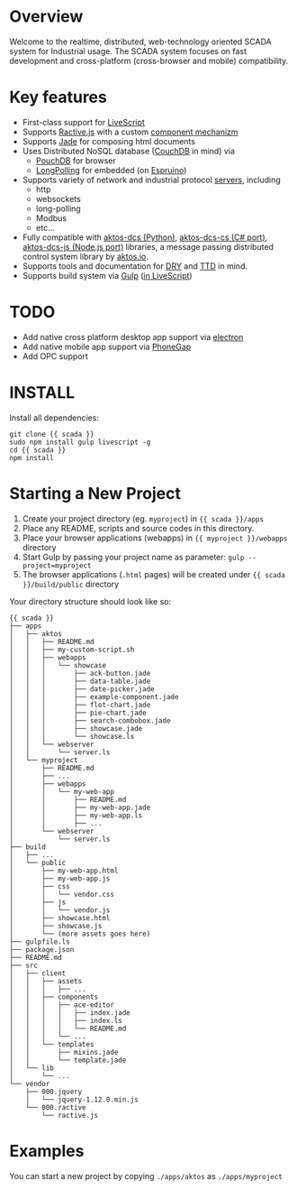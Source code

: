 # Overview

Welcome to the realtime, distributed, web-technology oriented SCADA system for Industrial usage. The SCADA system focuses on fast development and cross-platform (cross-browser and mobile) compatibility.


# Key features

* First-class support for [LiveScript](http://livescript.net)
* Supports [Ractive.js](http://ractivejs.com) with a custom [component mechanizm](./src/client/components)
* Supports [Jade](http://jade-lang.com) for composing html documents
* Uses Distributed NoSQL database ([CouchDB](http://couchdb.apache.org/) in mind) via
    * [PouchDB](http://pouchdb.com) for browser
    * [LongPolling](./src/lib/aea-embedded/long-polling.ls) for embedded (on [Espruino](http://espruino.com/))
* Supports variety of network and industrial protocol [servers](./src/server), including
    * http
    * websockets
    * long-polling
    * Modbus
    * etc...
* Fully compatible with [aktos-dcs (Python)](https://github.com/aktos-io/aktos-dcs), [aktos-dcs-cs (C# port)](https://github.com/aktos-io/aktos-dcs-cs), [aktos-dcs-js (Node.js port)](https://github.com/aktos-io/aktos-dcs-js) libraries, a message passing distributed control system library by [aktos.io](https://aktos.io).
* Supports tools and documentation for [DRY](https://en.wikipedia.org/wiki/Don't_repeat_yourself) and [TTD](https://en.wikipedia.org/wiki/Test-driven_development) in mind.
* Supports build system via [Gulp](http://gulpjs.com) ([in LiveScript](./gulpfile.ls))

# TODO

* Add native cross platform desktop app support via [electron](http://electron.atom.io/)
* Add native mobile app support via [PhoneGap](http://phonegap.com/)
* Add OPC support

# INSTALL

Install all dependencies:

    git clone {{ scada }}
    sudo npm install gulp livescript -g
    cd {{ scada }}
    npm install
    
    
# Starting a New Project 

1. Create your project directory (eg. `myproject`) in `{{ scada }}/apps`
2. Place any README, scripts and source codes in this directory. 
3. Place your browser applications (webapps) in `{{ myproject }}/webapps` directory 
4. Start Gulp by passing your project name as parameter: `gulp --project=myproject`
5. The browser applications (`.html` pages) will be created under `{{ scada }}/build/public` directory 

Your directory structure should look like so: 

```
{{ scada }}
├── apps
│   ├── aktos
│   │   ├── README.md
│   │   ├── my-custom-script.sh
│   │   ├── webapps
│   │   │   └── showcase
│   │   │       ├── ack-button.jade
│   │   │       ├── data-table.jade
│   │   │       ├── date-picker.jade
│   │   │       ├── example-component.jade
│   │   │       ├── flot-chart.jade
│   │   │       ├── pie-chart.jade
│   │   │       ├── search-combobox.jade
│   │   │       ├── showcase.jade
│   │   │       └── showcase.ls
│   │   └── webserver
│   │       └── server.ls
│   └── myproject 
│       ├── README.md
│       ├── ...
│       ├── webapps
│       │   └── my-web-app
│       │       ├── README.md
│       │       ├── my-web-app.jade
│       │       ├── my-web-app.ls
│       │       ├── ...
│       └── webserver
│           └── server.ls
├── build
│   ├── ...
│   └── public
│       ├── my-web-app.html
│       ├── my-web-app.js
│       ├── css
│       │   └── vendor.css
│       ├── js
│       │   └── vendor.js
│       ├── showcase.html
│       ├── showcase.js
│       └── (more assets goes here)
├── gulpfile.ls
├── package.json
├── README.md
├── src
│   ├── client
│   │   ├── assets
│   │   │   ├── ...
│   │   ├── components
│   │   │   ├── ace-editor
│   │   │   │   ├── index.jade
│   │   │   │   ├── index.ls
│   │   │   │   └── README.md
│   │   │   └── ...
│   │   └── templates
│   │       ├── mixins.jade
│   │       └── template.jade
│   └── lib
│       └── ...
└── vendor
    ├── 000.jquery
    │   └── jquery-1.12.0.min.js
    └── 000.ractive
        └── ractive.js

```

# Examples 

You can start a new project by copying `./apps/aktos` as `./apps/myproject`
